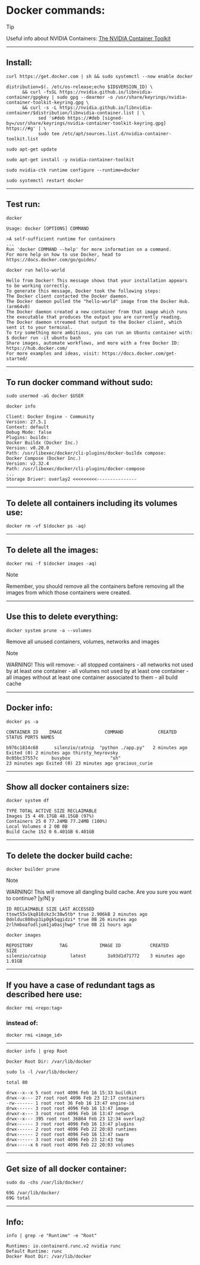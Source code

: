 # Docker commands:
> [!TIP]
> Useful info about NVIDIA Containers: [The NVIDIA Container Toolkit](https://docs.nvidia.com/datacenter/cloud-native/container-toolkit/1.13.5/install-guide.html)

________
## Install:
```
curl https://get.docker.com | sh && sudo systemctl --now enable docker
```
```
distribution=$(. /etc/os-release;echo $ID$VERSION_ID) \
      && curl -fsSL https://nvidia.github.io/libnvidia-container/gpgkey | sudo gpg --dearmor -o /usr/share/keyrings/nvidia-container-toolkit-keyring.gpg \
      && curl -s -L https://nvidia.github.io/libnvidia-container/$distribution/libnvidia-container.list | \
            sed 's#deb https://#deb [signed-by=/usr/share/keyrings/nvidia-container-toolkit-keyring.gpg] https://#g' | \
            sudo tee /etc/apt/sources.list.d/nvidia-container-toolkit.list

sudo apt-get update

sudo apt-get install -y nvidia-container-toolkit

sudo nvidia-ctk runtime configure --runtime=docker

sudo systemctl restart docker
```
________
## Test run:

```
docker
```

```
Usage: docker [OPTIONS] COMMAND

>A self-sufficient runtime for containers
...
Run 'docker COMMAND --help' for more information on a command.
For more help on how to use Docker, head to https://docs.docker.com/go/guides/
```

```
docker run hello-world
```

```
Hello from Docker! This message shows that your installation appears to be working correctly.
To generate this message, Docker took the following steps:
The Docker client contacted the Docker daemon.
The Docker daemon pulled the "hello-world" image from the Docker Hub. (arm64v8)
The Docker daemon created a new container from that image which runs the executable that produces the output you are currently reading.
The Docker daemon streamed that output to the Docker client, which sent it to your terminal.
To try something more ambitious, you can run an Ubuntu container with: $ docker run -it ubuntu bash
Share images, automate workflows, and more with a free Docker ID: https://hub.docker.com/
For more examples and ideas, visit: https://docs.docker.com/get-started/
```
________
## To run docker command without sudo:

```
sudo usermod -aG docker $USER
```
```
docker info
```

```
Client: Docker Engine - Community 
Version: 27.5.1 
Context: default 
Debug Mode: false 
Plugins: buildx: 
Docker Buildx (Docker Inc.)
Version: v0.20.0 
Path: /usr/libexec/docker/cli-plugins/docker-buildx compose: 
Docker Compose (Docker Inc.) 
Version: v2.32.4 
Path: /usr/libexec/docker/cli-plugins/docker-compose
...
Storage Driver: overlay2 <<<<<<<<<--------------- 
```
________
## To delete all containers including its volumes use:

```
docker rm -vf $(docker ps -aq)
```
________
## To delete all the images:

```
docker rmi -f $(docker images -aq)
```

> [!NOTE]
> Remember, you should remove all the containers before removing all the images from which those containers were created.

________
## Use this to delete everything:

```
docker system prune -a --volumes
```
Remove all unused containers, volumes, networks and images

> [!NOTE]
> WARNING! This will remove: - all stopped containers - all networks not used by at least one container - all volumes not used by at least one container - all images without at least one container associated to them - all build cache

________
## Docker info:

```
docker ps -a
```
```
CONTAINER ID    IMAGE                COMMAND             CREATED          STATUS PORTS NAMES 

b976c1814c68      silenzio/catnip  "python ./app.py"   2 minutes ago   Exited (0) 2 minutes ago thirsty_heyrovsky 
0c05bc37557c     busybox               "sh"                           23 minutes ago Exited (0) 23 minutes ago gracious_curie
```
________
## Show all docker containers size:
```
docker system df
```
```
TYPE TOTAL ACTIVE SIZE RECLAIMABLE 
Images 15 4 49.17GB 48.15GB (97%) 
Containers 25 0 77.24MB 77.24MB (100%) 
Local Volumes 4 2 0B 0B 
Build Cache 152 0 6.401GB 6.401GB
```
________
## To delete the docker build cache:

```
docker builder prune
```
> [!NOTE]
> WARNING! This will remove all dangling build cache. Are you sure you want to continue? [y/N] y 

```
ID RECLAIMABLE SIZE LAST ACCESSED
ttowt55v1kq810zkz3c38w5tb* true 2.906kB 2 minutes ago 
0dnlduc808vp3ip0gk5qgidzi* true 0B 26 minutes ago 
2rlhmboafodljum1ja0asjhwp* true 0B 21 hours ago
```
```
docker images
```

```
REPOSITORY          TAG            IMAGE ID           CREATED           SIZE 
silenzio/catnip         latest        3a93d1d71772    3 minutes ago   1.01GB 
```
________
## If you have a case of redundant tags as described here use: 

```
docker rmi <repo:tag>
```

### instead of:

```
docker rmi <image_id>
```
________

```
docker info | grep Root
```
```
Docker Root Dir: /var/lib/docker
```

```
sudo ls -l /var/lib/docker/
```
```
total 80

drwx--x--x 5 root root 4096 Feb 16 15:33 buildkit 
drwx--x--- 27 root root 4096 Feb 23 12:17 containers 
-rw------- 1 root root 36 Feb 16 13:47 engine-id 
drwx------ 3 root root 4096 Feb 16 13:47 image
drwxr-x--- 3 root root 4096 Feb 16 13:47 network 
drwx--x--- 395 root root 36864 Feb 23 12:34 overlay2
drwx------ 3 root root 4096 Feb 16 13:47 plugins 
drwx------ 2 root root 4096 Feb 22 20:03 runtimes 
drwx------ 2 root root 4096 Feb 16 13:47 swarm 
drwx------ 3 root root 4096 Feb 23 12:43 tmp 
drwx-----x 6 root root 4096 Feb 22 20:03 volumes
```
________
## Get size of all docker container:
```
sudo du -chs /var/lib/docker/
```
```
69G /var/lib/docker/ 
69G total
```
________
## Info:
```
info | grep -e "Runtime" -e "Root"
```
```
Runtimes: io.containerd.runc.v2 nvidia runc 
Default Runtime: runc 
Docker Root Dir: /var/lib/docker
```
